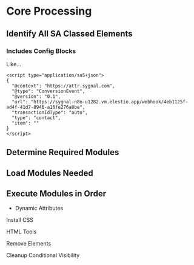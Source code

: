 # Core Processing





## Identify All SA Classed Elements



### Includes Config Blocks

Like...

```
<script type="application/sa5+json"> 
{
  "@context": "https://attr.sygnal.com",
  "@type": "ConversionEvent",
  "@version": "0.1",
  "url": "https://sygnal-n8n-u1282.vm.elestio.app/webhook/4eb1125f-ad4f-41d7-8946-a16fe276a8be", 
  "transactionIdType": "auto",
  "type": "contact",
  "item": ""  
}
</script>
```



## Determine Required Modules



## Load Modules Needed&#x20;



## Execute Modules in Order

* Dynamic Attributes&#x20;







Install CSS

HTML Tools

Remove Elements

Cleanup Conditional Visibility

















